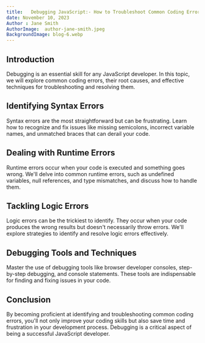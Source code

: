```yaml
---
title:   Debugging JavaScript:- How to Troubleshoot Common Coding Errors
date: November 10, 2023
Author : Jane Smith
AuthorImage:  author-jane-smith.jpeg
BackgroundImage: blog-6.webp
---
```


## Introduction

Debugging is an essential skill for any JavaScript developer. In this topic, we will explore common coding errors, their root causes, and effective techniques for troubleshooting and resolving them.

## Identifying Syntax Errors

Syntax errors are the most straightforward but can be frustrating. Learn how to recognize and fix issues like missing semicolons, incorrect variable names, and unmatched braces that can derail your code.

## Dealing with Runtime Errors

Runtime errors occur when your code is executed and something goes wrong. We'll delve into common runtime errors, such as undefined variables, null references, and type mismatches, and discuss how to handle them.

## Tackling Logic Errors

Logic errors can be the trickiest to identify. They occur when your code produces the wrong results but doesn't necessarily throw errors. We'll explore strategies to identify and resolve logic errors effectively.

## Debugging Tools and Techniques

Master the use of debugging tools like browser developer consoles, step-by-step debugging, and console statements. These tools are indispensable for finding and fixing issues in your code.

## Conclusion

By becoming proficient at identifying and troubleshooting common coding errors, you'll not only improve your coding skills but also save time and frustration in your development process. Debugging is a critical aspect of being a successful JavaScript developer.

